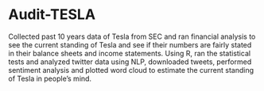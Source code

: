 # Audit-TESLA
Collected past 10 years data of Tesla from SEC and ran financial analysis to see the current standing of Tesla and see if their numbers are fairly stated in their balance sheets and income statements. Using R, ran the statistical tests and analyzed twitter data using NLP, downloaded tweets, performed sentiment analysis and plotted word cloud to estimate the current standing of Tesla in people’s mind.
